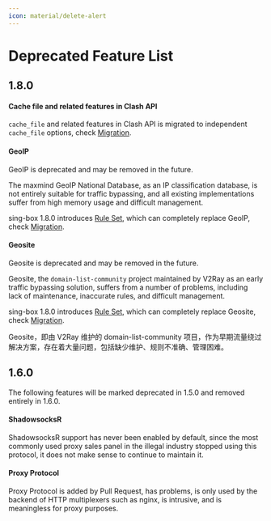 ```yaml
---
icon: material/delete-alert
---
```


# Deprecated Feature List

## 1.8.0

#### Cache file and related features in Clash API

`cache_file` and related features in Clash API is migrated to independent `cache_file` options,
check [Migration](/migration/#migrate-cache-file-from-clash-api-to-independent-options).

#### GeoIP

GeoIP is deprecated and may be removed in the future.

The maxmind GeoIP National Database, as an IP classification database,
is not entirely suitable for traffic bypassing,
and all existing implementations suffer from high memory usage and difficult management.

sing-box 1.8.0 introduces [Rule Set](/configuration/rule-set/), which can completely replace GeoIP,
check [Migration](/migration/#migrate-geoip-to-rule-sets).

#### Geosite

Geosite is deprecated and may be removed in the future.

Geosite, the `domain-list-community` project maintained by V2Ray as an early traffic bypassing solution,
suffers from a number of problems, including lack of maintenance, inaccurate rules, and difficult management.

sing-box 1.8.0 introduces [Rule Set](/configuration/rule-set/), which can completely replace Geosite,
check [Migration](/migration/#migrate-geosite-to-rule-sets).

Geosite，即由 V2Ray 维护的 domain-list-community 项目，作为早期流量绕过解决方案，存在着大量问题，包括缺少维护、规则不准确、管理困难。

## 1.6.0

The following features will be marked deprecated in 1.5.0 and removed entirely in 1.6.0.

#### ShadowsocksR

ShadowsocksR support has never been enabled by default, since the most commonly used proxy sales panel in the
illegal industry stopped using this protocol, it does not make sense to continue to maintain it.

#### Proxy Protocol

Proxy Protocol is added by Pull Request, has problems, is only used by the backend of HTTP multiplexers such as nginx,
is intrusive, and is meaningless for proxy purposes.
